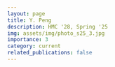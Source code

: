 ```yaml
---
layout: page
title: Y. Peng
description: HMC '28, Spring '25
img: assets/img/photo_s25_3.jpg
importance: 3
category: current
related_publications: false
---
```

